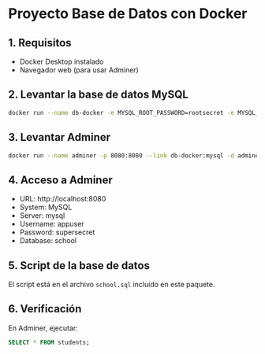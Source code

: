 # Proyecto Base de Datos con Docker

## 1. Requisitos
- Docker Desktop instalado
- Navegador web (para usar Adminer)

## 2. Levantar la base de datos MySQL
```bash
docker run --name db-docker -e MYSQL_ROOT_PASSWORD=rootsecret -e MYSQL_DATABASE=school -e MYSQL_USER=appuser -e MYSQL_PASSWORD=supersecret -p 3306:3306 -d mysql:8.4
```

## 3. Levantar Adminer
```bash
docker run --name adminer -p 8080:8080 --link db-docker:mysql -d adminer
```

## 4. Acceso a Adminer
- URL: http://localhost:8080  
- System: MySQL  
- Server: mysql  
- Username: appuser  
- Password: supersecret  
- Database: school  

## 5. Script de la base de datos
El script está en el archivo `school.sql` incluido en este paquete.

## 6. Verificación
En Adminer, ejecutar:
```sql
SELECT * FROM students;

```
